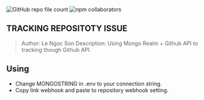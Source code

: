 ![GitHub repo file count](https://img.shields.io/github/directory-file-count/uzumaki2205/Tracking-Repo?style=plastic)
![npm collaborators](https://img.shields.io/npm/collaborators/express)

## TRACKING REPOSITOTY ISSUE

> Author: Le Ngoc Son
> Description: Using Mongo Realm + Github API to tracking though Github API.

## Using

-   Change MONGOSTRING in .env to your connection string.
-   Copy link webhook and paste to repository webhook setting.
